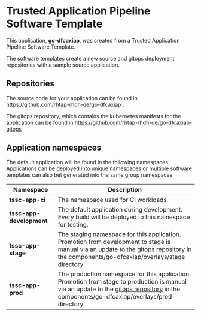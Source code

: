 # Trusted Application Pipeline Software Template

This application, **go-dfcaxiap**, was created from a Trusted Application Pipeline Software Template.

The software templates create a new source and gitops deployment repositories with a sample source application. 

## Repositories

The source code for your application can be found in [https://github.com/rhtap-rhdh-qe/go-dfcaxiap ](https://github.com/rhtap-rhdh-qe/go-dfcaxiap ).
 
The gitops repository, which contains the kubernetes manifests for the application can be found in 
[https://github.com/rhtap-rhdh-qe/go-dfcaxiap-gitops ](https://github.com/rhtap-rhdh-qe/go-dfcaxiap-gitops ) 

## Application namespaces 

The default application will be found in the following namespaces. Applications can be deployed into unique namespaces or multiple software templates can also bet generated into the same group namespaces.  

|  Namespace   |  Description   |  
| -------- | -------- |
| **tssc-app-ci** | The namespace used for CI workloads |
| **tssc-app-development** | The default application during development. Every build will be deployed to this namespace for testing. |
| **tssc-app-stage** | The staging namespace for this application. Promotion from development to stage is manual via an update to the [gitops repository](https://github.com/rhtap-rhdh-qe/go-dfcaxiap-gitops ) in the components/go-dfcaxiap/overlays/stage directory |
| **tssc-app-prod** | The production namespace for this application. Promotion from stage to production is manual via an update to the [gitops repository](https://github.com/rhtap-rhdh-qe/go-dfcaxiap-gitops ) in the components/go-dfcaxiap/overlays/prod directory |
